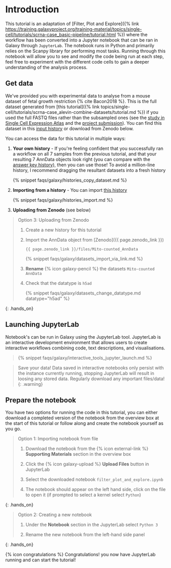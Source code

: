 # Introduction

This tutorial is an adaptation of [Filter, Plot and Explore]({% link https://training.galaxyproject.org/training-material/topics/single-cell/tutorials/scrna-case_basic-pipeline/tutorial.html %}) where the workflow has been converted into a Jupyter notebook that can be ran in Galaxy through `JupyterLab`. The notebook runs in Python and primarily relies on the Scanpy library for performing most tasks. Running through this notebook will allow you to see and modify the code being run at each step, feel free to experiment with the different code cells to gain a deeper understanding of the analysis process.

## Get data

We've provided you with experimental data to analyse from a mouse dataset of fetal growth restriction {% cite Bacon2018 %}. This is the full dataset generated from [this tutorial]({% link topics/single-cell/tutorials/scrna-case_alevin-combine-datasets/tutorial.md %}) if you used the full FASTQ files rather than the subsampled ones (see the [study in Single Cell Expression Atlas](https://www.ebi.ac.uk/gxa/sc/experiments/E-MTAB-6945/results/tsne) and the [project submission](https://www.ebi.ac.uk/arrayexpress/experiments/E-MTAB-6945/)). You can find this dataset in this [input history](https://usegalaxy.eu/u/wendi.bacon.training/h/cs3-answerkey) or download from Zenodo below.

You can access the data for this tutorial in multiple ways:

1. **Your own history** - If you're feeling confident that you successfully ran a workflow on all 7 samples from the previous tutorial, and that your resulting 7 AnnData objects look right (you can compare with the [answer key history](https://usegalaxy.eu/u/wendi.bacon.training/h/cs2combining-datasets-after-pre-processing---input-1)), then you can use those! To avoid a million-line history, I recommend dragging the resultant datasets into a fresh history

   {% snippet faqs/galaxy/histories_copy_dataset.md %}

2. **Importing from a history** - You can import [this history](https://usegalaxy.eu/u/wendi.bacon.training/h/cs3-answerkey)

   {% snippet faqs/galaxy/histories_import.md %}

3. **Uploading from Zenodo** (see below)

> <hands-on-title>Option 3: Uploading from Zenodo</hands-on-title>
>
> 1. Create a new history for this tutorial
> 2. Import the AnnData object from [Zenodo]({{ page.zenodo_link }})
>
>    ```
>    {{ page.zenodo_link }}/files/Mito-counted_AnnData
>    ```
>
>    {% snippet faqs/galaxy/datasets_import_via_link.md %}
>
> 3. **Rename** {% icon galaxy-pencil %} the datasets `Mito-counted AnnData`
> 4. Check that the datatype is `h5ad`
>
>    {% snippet faqs/galaxy/datasets_change_datatype.md datatype="h5ad" %}
>
{: .hands_on}

## Launching JupyterLab

Notebook's can be run in Galaxy using the JupyterLab tool. JupyterLab is an interactive development environment that allows users to create interactive workflows combining code, text descriptions, and visualisations.

> {% snippet faqs/galaxy/interactive_tools_jupyter_launch.md %}

> <warning-title>Save your data!</warning-title>
> Data saved in interactive notebooks only persist with the instance currently running, stopping JupyterLab will result in loosing any stored data. Regularly download any important files/data!
{: .warning}

## Prepare the notebook

You have two options for running the code in this tutorial, you can either download a completed version of the notebook from the overview box at the start of this tutorial or follow along and create the notebook yourself as you go.

> <hands-on-title>Option 1: Importing notebook from file</hands-on-title>
>
> 1. Download the notebook from the {% icon external-link %} **Supporting Materials** section in the overview box
>
> 2. Click the {% icon galaxy-upload %} **Upload Files** button in JupyterLab
>
> 3. Select the downloaded notebook ```filter_plot_and_explore.ipynb```
>
> 4. The notebook should appear on the left hand side, click on the file to open it (if prompted to select a kernel select ```Python```)
>
{: .hands_on}

> <hands-on-title>Option 2: Creating a new notebook</hands-on-title>
>
> 1. Under the **Notebook** section in the JupyterLab select ```Python 3```
>
> 2. Rename the new notebook from the left-hand side panel
>
{: .hands_on}

{% icon congratulations %} Congratulations! you now have JupyterLab running and can start the tutorial!
